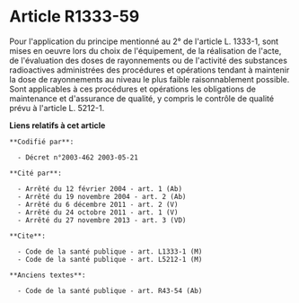 # Article R1333-59

Pour l'application du principe mentionné au 2° de l'article L. 1333-1, sont mises en oeuvre lors du choix de l'équipement, de
la réalisation de l'acte, de l'évaluation des doses de rayonnements ou de l'activité des substances radioactives administrées
des procédures et opérations tendant à maintenir la dose de rayonnements au niveau le plus faible raisonnablement possible.
Sont applicables à ces procédures et opérations les obligations de maintenance et d'assurance de qualité, y compris le
contrôle de qualité prévu à l'article L. 5212-1.

**Liens relatifs à cet article**

	**Codifié par**:

	  - Décret n°2003-462 2003-05-21

	**Cité par**:

	  - Arrêté du 12 février 2004 - art. 1 (Ab)
	  - Arrêté du 19 novembre 2004 - art. 2 (Ab)
	  - Arrêté du 6 décembre 2011 - art. 2 (V)
	  - Arrêté du 24 octobre 2011 - art. 1 (V)
	  - Arrêté du 27 novembre 2013 - art. 3 (VD)

	**Cite**:

	  - Code de la santé publique - art. L1333-1 (M)
	  - Code de la santé publique - art. L5212-1 (M)

	**Anciens textes**:

	  - Code de la santé publique - art. R43-54 (Ab)
